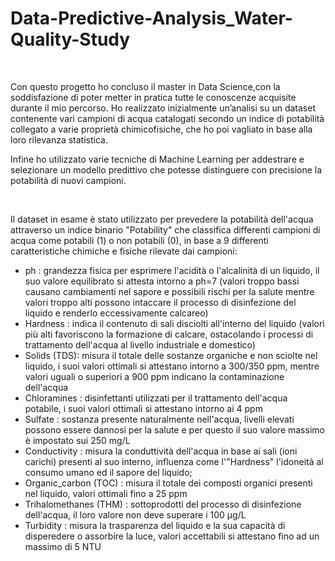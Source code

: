 # Data-Predictive-Analysis_Water-Quality-Study

<br>

Con questo progetto ho concluso il master in Data Science,con la soddisfazione di poter metter in pratica tutte le conoscenze acquisite durante il mio percorso.
Ho realizzato inizialmente un’analisi su un dataset contenente vari campioni di acqua catalogati secondo un indice di potabilità collegato a varie proprietà chimicofisiche, che ho poi vagliato in base alla loro rilevanza statistica.

Infine ho utilizzato varie tecniche di Machine Learning per addestrare e selezionare un modello predittivo che potesse distinguere con precisione la potabilità di nuovi campioni.

<br>

Il dataset in esame è stato utilizzato per prevedere la potabilità dell'acqua attraverso un indice binario "Potability" che classifica differenti campioni di acqua come potabili (1) o non potabili (0), in base a 9 differenti caratteristiche chimiche e fisiche rilevate dai campioni:

- ph : grandezza fisica per esprimere l'acidità o l'alcalinità di un liquido, il suo valore equilibrato si attesta intorno a ph=7 (valori troppo bassi causano cambiamenti nel sapore e possibili rischi per la salute mentre valori troppo alti possono intaccare il processo di disinfezione del liquido e renderlo eccessivamente calcareo)
- Hardness : indica il contenuto di sali disciolti all'interno del liquido (valori più alti favoriscono la formazione di calcare, ostacolando i processi di trattamento dell'acqua al livello industriale e domestico)
- Solids (TDS): misura il totale delle sostanze organiche e non sciolte nel liquido, i suoi valori ottimali si attestano intorno a 300/350 ppm, mentre valori uguali o superiori a 900 ppm indicano la contaminazione dell'acqua
- Chloramines : disinfettanti utilizzati per il trattamento dell'acqua potabile, i suoi valori ottimali si attestano intorno ai 4 ppm
- Sulfate : sostanza presente naturalmente nell'acqua, livelli elevati possono essere dannosi per la salute e per questo il suo valore massimo è impostato sui 250 mg/L
- Conductivity : misura la conduttività dell'acqua in base ai sali (ioni carichi) presenti al suo interno, influenza come l'"Hardness" l'idoneità al consumo umano ed il sapore del liquido;
- Organic_carbon (TOC) : misura il totale dei composti organici presenti nel liquido, valori ottimali fino a 25 ppm
- Trihalomethanes (THM) : sottoprodotti del processo di disinfezione dell'acqua, il loro valore non deve superare i 100 μg/L
- Turbidity : misura la trasparenza del liquido e la sua capacità di disperedere o assorbire la luce, valori accettabili si attestano fino ad un massimo di 5 NTU
  
<br>
<br>
  
